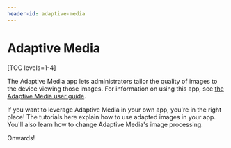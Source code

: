 ```yaml
---
header-id: adaptive-media
---
```


# Adaptive Media

[TOC levels=1-4]

The Adaptive Media app lets administrators tailor the quality of images to the
device viewing those images. For information on using this app, see 
[the Adaptive Media user guide](/docs/7-1/user/-/knowledge_base/u/adapting-your-media-across-multiple-devices). 

If you want to leverage Adaptive Media in your own app, you're in the right
place! The tutorials here explain how to use adapted images in your app. You'll
also learn how to change Adaptive Media's image processing. 

Onwards! 
